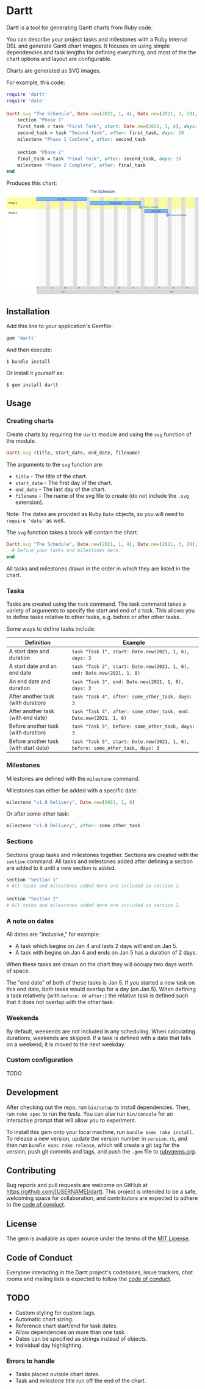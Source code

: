 # Dartt

Dartt is a tool for generating Gantt charts from Ruby code.

You can describe your project tasks and milestones with a Ruby internal DSL and generate Gantt chart images.
It focuses on using simple dependencies and task lengths for defining everything, and most of the the chart options and layout are configurable.

Charts are generated as SVG images.

For example, this code:

```ruby
require 'dartt'
require 'date'

Dartt.svg "The Schedule", Date.new(2021, 1, 4), Date.new(2021, 3, 29), "svg-chart" do
    section "Phase 1"
    first_task = task "First Task", start: Date.new(2021, 1, 4), days: 20
    second_task = task "Second Task", after: first_task, days: 20
    milestone "Phase 1 Comlete", after: second_task

    section "Phase 2"
    final_task = task "Final Task", after: second_task, days: 10
    milestone "Phase 2 Complete", after: final_task
end
```

Produces this chart:
![Example chart](examples/simple-example.svg "An example chart")

## Installation

Add this line to your application's Gemfile:

```ruby
gem 'dartt'
```

And then execute:

    $ bundle install

Or install it yourself as:

    $ gem install dartt

## Usage

### Creating charts

Create charts by requiring the `dartt` module and using the `svg` function of the module.

```ruby
Dartt.svg (title, start_date, end_date, filename) 
```

The arguments to the `svg` function are:

- `title` - The title of the chart.
- `start_date` - The first day of the chart.
- `end_date` - The last day of the chart.
- `filename` - The name of the svg file to create (do not include the `.svg` extension).

Note: The dates are provided as Ruby `Date` objects, so you will need to `require 'date'` as well.

The `svg` function takes a block will contain the chart.

```ruby
Dartt.svg "The Schedule", Date.new(2021, 1, 4), Date.new(2021, 3, 29), "svg-chart" do 
  # Define your tasks and milestones here.
end
```

All tasks and milestones drawn in the order in which they are listed in the chart.

### Tasks

Tasks are created using the `task` command.
The task command takes a variety of arguments to specify the start and end of a task.
This allows you to define tasks relative to other tasks, e.g. before or after other tasks.

Some ways to define tasks include:

| Definition | Example |
| ---------- | ------- |
| A start date and duration | `task "Task 1", start: Date.new(2021, 1, 6), days: 3` |
| A start date and an end date | `task "Task 2", start: Date.new(2021, 1, 6), end: Date.new(2021, 1, 8)` |
| An end date and duration | `task "Task 3", end: Date.new(2021, 1, 8), days: 3` |
| After another task (with duration) | `task "Task 4", after: some_other_task, days: 3` |
| After another task (with end date) | `task "Task 4", after: some_other_task, end: Date.new(2021, 1, 8)` |
| Before another task (with duration) | `task "Task 5", before: some_other_task, days: 3` |
| Before another task (with start date) | `task "Task 5", start: Date.new(2021, 1, 6), before: some_other_task, days: 3` |

### Milestones

Milestones are defined with the `milestone` command.

Milestones can either be added with a specific date:

```ruby
milestone "v1.0 Delivery", Date.new(2021, 1, 8)
```

Or after some other task:

```ruby
milestone "v1.0 Delivery", after: some_other_task
```

### Sections

Sections group tasks and milestones together.
Sections are created with the `section` command.
All tasks and milestones added after defining a section are added to it until a new section is added.

```ruby
section "Section 1"
# All tasks and milestones added here are included in section 1.

section "Section 2"
# All tasks and milestones added here are included in section 2.
```

### A note on dates

All dates are "inclusive," for example:

- A task which begins on Jan 4 and lasts 2 days will end on Jan 5.
- A task with begins on Jan 4 and ends on Jan 5 has a duration of 2 days. 

When these tasks are drawn on the chart they will occupy two days worth of space.

The "end date" of both of these tasks is Jan 5.
If you started a new task on this end date, both tasks would overlap for a day (on Jan 5).
When defining a task relatively (with `before:` or `after:`) the relative task is defined such that it does not overlap with the other task.

### Weekends

By default, weekends are not included in any scheduling.
When calculating durations, weekends are skipped.
If a task is defined with a date that falls on a weekend, it is moved to the next weekday.

### Custom configuration

TODO

## Development

After checking out the repo, run `bin/setup` to install dependencies. Then, run `rake spec` to run the tests. You can also run `bin/console` for an interactive prompt that will allow you to experiment.

To install this gem onto your local machine, run `bundle exec rake install`. To release a new version, update the version number in `version.rb`, and then run `bundle exec rake release`, which will create a git tag for the version, push git commits and tags, and push the `.gem` file to [rubygems.org](https://rubygems.org).

## Contributing

Bug reports and pull requests are welcome on GitHub at https://github.com/[USERNAME]/dartt. This project is intended to be a safe, welcoming space for collaboration, and contributors are expected to adhere to the [code of conduct](https://github.com/[USERNAME]/dartt/blob/master/CODE_OF_CONDUCT.md).


## License

The gem is available as open source under the terms of the [MIT License](https://opensource.org/licenses/MIT).

## Code of Conduct

Everyone interacting in the Dartt project's codebases, issue trackers, chat rooms and mailing lists is expected to follow the [code of conduct](https://github.com/[USERNAME]/dartt/blob/master/CODE_OF_CONDUCT.md).

## TODO

- Custom styling for custom tags.
- Automatic chart sizing.
- Reference chart start/end for task dates.
- Allow dependencies on more than one task.
- Dates can be specified as strings instead of objects.
- Individual day highlighting.

### Errors to handle

- Tasks placed outside chart dates.
- Task and milestone title run off the end of the chart.
